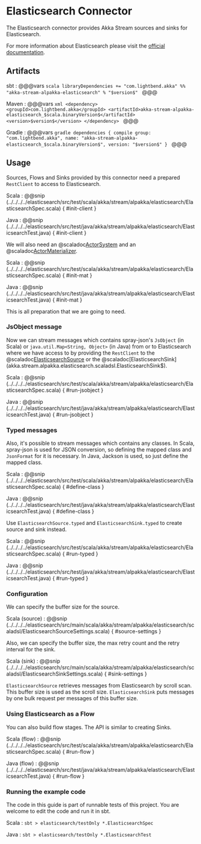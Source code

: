 # Elasticsearch Connector

The Elasticsearch connector provides Akka Stream sources and sinks for Elasticsearch.

For more information about Elasticsearch please visit the [official documentation](https://www.elastic.co/guide/index.html).

## Artifacts

sbt
:   @@@vars
    ```scala
    libraryDependencies += "com.lightbend.akka" %% "akka-stream-alpakka-elasticsearch" % "$version$"
    ```
    @@@

Maven
:   @@@vars
    ```xml
    <dependency>
      <groupId>com.lightbend.akka</groupId>
      <artifactId>akka-stream-alpakka-elasticsearch_$scala.binaryVersion$</artifactId>
      <version>$version$</version>
    </dependency>
    ```
    @@@

Gradle
:   @@@vars
    ```gradle
    dependencies {
      compile group: "com.lightbend.akka", name: "akka-stream-alpakka-elasticsearch_$scala.binaryVersion$", version: "$version$"
    }
    ```
    @@@

## Usage

Sources, Flows and Sinks provided by this connector need a prepared `RestClient` to access to Elasticsearch.

Scala
: @@snip (../../../../elasticsearch/src/test/scala/akka/stream/alpakka/elasticsearch/ElasticsearchSpec.scala) { #init-client }

Java
: @@snip (../../../../elasticsearch/src/test/java/akka/stream/alpakka/elasticsearch/ElasticsearchTest.java) { #init-client }

We will also need an @scaladoc[ActorSystem](akka.actor.ActorSystem) and an @scaladoc[ActorMaterializer](akka.stream.ActorMaterializer).

Scala
: @@snip (../../../../elasticsearch/src/test/scala/akka/stream/alpakka/elasticsearch/ElasticsearchSpec.scala) { #init-mat }

Java
: @@snip (../../../../elasticsearch/src/test/java/akka/stream/alpakka/elasticsearch/ElasticsearchTest.java) { #init-mat }

This is all preparation that we are going to need.

### JsObject message

Now we can stream messages which contains spray-json's `JsObject` (in Scala) or `java.util.Map<String, Object>` (in Java) 
from or to Elasticsearch where we have access to by providing the `RestClient` to the
@scaladoc[ElasticsearchSource](akka.stream.alpakka.elasticsearch.scaladsl.ElasticsearchSource$) or the 
@scaladoc[ElasticsearchSink](akka.stream.alpakka.elasticsearch.scaladsl.ElasticsearchSink$).

Scala
: @@snip (../../../../elasticsearch/src/test/scala/akka/stream/alpakka/elasticsearch/ElasticsearchSpec.scala) { #run-jsobject }

Java
: @@snip (../../../../elasticsearch/src/test/java/akka/stream/alpakka/elasticsearch/ElasticsearchTest.java) { #run-jsobject }


### Typed messages

Also, it's possible to stream messages which contains any classes. In Scala, spray-json is used for JSON conversion, 
so defining the mapped class and `JsonFormat` for it is necessary. In Java, Jackson is used, so just define the mapped class.

Scala
: @@snip (../../../../elasticsearch/src/test/scala/akka/stream/alpakka/elasticsearch/ElasticsearchSpec.scala) { #define-class }

Java
: @@snip (../../../../elasticsearch/src/test/java/akka/stream/alpakka/elasticsearch/ElasticsearchTest.java) { #define-class }


Use `ElasticsearchSource.typed` and `ElasticsearchSink.typed` to create source and sink instead.

Scala
: @@snip (../../../../elasticsearch/src/test/scala/akka/stream/alpakka/elasticsearch/ElasticsearchSpec.scala) { #run-typed }

Java
: @@snip (../../../../elasticsearch/src/test/java/akka/stream/alpakka/elasticsearch/ElasticsearchTest.java) { #run-typed }


### Configuration

We can specify the buffer size for the source.

Scala (source)
: @@snip (../../../../elasticsearch/src/main/scala/akka/stream/alpakka/elasticsearch/scaladsl/ElasticsearchSourceSettings.scala) { #source-settings }

Also, we can specify the buffer size, the max retry count and the retry interval for the sink.

Scala (sink)
: @@snip (../../../../elasticsearch/src/main/scala/akka/stream/alpakka/elasticsearch/scaladsl/ElasticsearchSinkSettings.scala) { #sink-settings }

`ElasticsearchSource` retrieves messages from Elasticsearch by scroll scan. This buffer size is used as the scroll size.
`ElasticsearchSink` puts messages by one bulk request per messages of this buffer size.

### Using Elasticsearch as a Flow

You can also build flow stages. The API is similar to creating Sinks.

Scala (flow)
: @@snip (../../../../elasticsearch/src/test/scala/akka/stream/alpakka/elasticsearch/ElasticsearchSpec.scala) { #run-flow }

Java (flow)
: @@snip (../../../../elasticsearch/src/test/java/akka/stream/alpakka/elasticsearch/ElasticsearchTest.java) { #run-flow }

### Running the example code

The code in this guide is part of runnable tests of this project. You are welcome to edit the code and run it in sbt.

Scala
:   ```
    sbt
    > elasticsearch/testOnly *.ElasticsearchSpec
    ```

Java
:   ```
    sbt
    > elasticsearch/testOnly *.ElasticsearchTest
    ```
